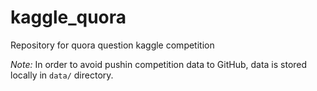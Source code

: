 # kaggle_quora
Repository for quora question kaggle competition

*Note:* In order to avoid pushin competition data to GitHub, data is stored locally in `data/` directory.
